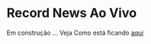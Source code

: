 # Record News Ao Vivo
 Em construção ...
 Veja Como está ficando <a href="https://thiagowilliamp.github.io/record-news/" target="blank">aqui</a>
